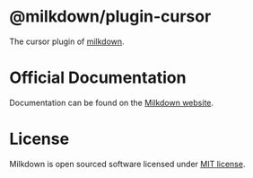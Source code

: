 # @milkdown/plugin-cursor

The cursor plugin of [milkdown](https://milkdown.dev/).

# Official Documentation

Documentation can be found on the [Milkdown website](https://milkdown.dev/docs/api/plugin-cursor).

# License

Milkdown is open sourced software licensed under [MIT license](https://github.com/Milkdown/milkdown/blob/main/LICENSE).
